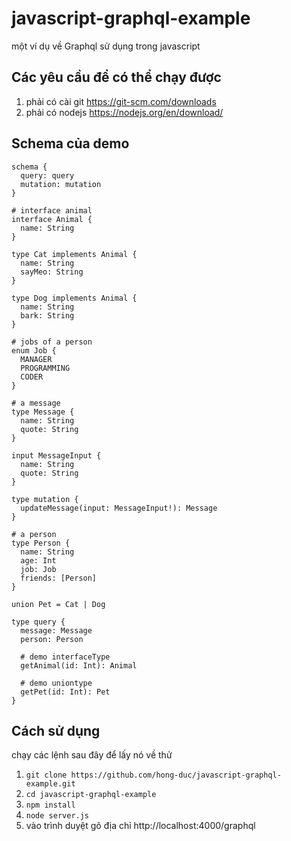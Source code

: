 # javascript-graphql-example
một ví dụ về Graphql sử dụng trong javascript

## Các yêu cầu để có thể chạy được
1. phải có cài git https://git-scm.com/downloads
2. phải có nodejs https://nodejs.org/en/download/

## Schema của demo
```
schema {
  query: query
  mutation: mutation
}

# interface animal
interface Animal {
  name: String
}

type Cat implements Animal {
  name: String
  sayMeo: String
}

type Dog implements Animal {
  name: String
  bark: String
}

# jobs of a person
enum Job {
  MANAGER
  PROGRAMMING
  CODER
}

# a message
type Message {
  name: String
  quote: String
}

input MessageInput {
  name: String
  quote: String
}

type mutation {
  updateMessage(input: MessageInput!): Message
}

# a person
type Person {
  name: String
  age: Int
  job: Job
  friends: [Person]
}

union Pet = Cat | Dog

type query {
  message: Message
  person: Person

  # demo interfaceType
  getAnimal(id: Int): Animal

  # demo uniontype
  getPet(id: Int): Pet
}

```

## Cách sử dụng
chạy các lệnh sau đây để lấy nó về thử

1. `git clone https://github.com/hong-duc/javascript-graphql-example.git`
2. `cd javascript-graphql-example`
3. `npm install`
4. `node server.js` 
5. vào trình duyệt gõ địa chỉ http://localhost:4000/graphql